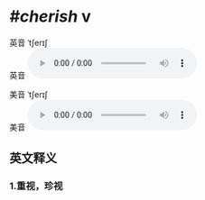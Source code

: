 # ***\#cherish*** v
英音 ˈtʃerɪʃ  
英音
<audio src="./media/cherish1_AAC.aac" controls="controls"></audio>

美音 ˈtʃerɪʃ  
美音
<audio src="./media/cherish2_AAC.aac" controls="controls"></audio>



  

英文释义
---
### 1.**重视，珍视**  


